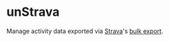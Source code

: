 # unStrava

Manage activity data exported via [Strava](https://www.strava.com/)'s [bulk export](https://support.strava.com/hc/en-us/articles/216918437-Exporting-your-Data-and-Bulk-Export#Bulk).

